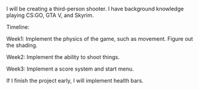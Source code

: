 I will be creating a third-person shooter. I have background knowledge playing CS:GO, GTA V, and Skyrim.

Timeline:

Week1: Implement the physics of the game, such as movement. Figure out the shading.

Week2: Implement the ability to shoot things. 

Week3: Implement a score system and start menu. 

If I finish the project early, I will implement health bars.